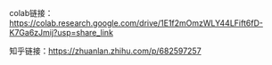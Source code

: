 colab链接：https://colab.research.google.com/drive/1E1f2mOmzWLY44LFift6fD-K7Ga6zJmij?usp=share_link

知乎链接：https://zhuanlan.zhihu.com/p/682597257
